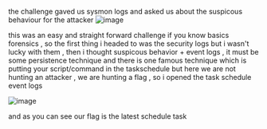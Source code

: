 the challenge gaved us sysmon logs and asked us about the suspicous behaviour for the attacker
![image](https://github.com/CMDJO-QAIS/CTF-Writeups/assets/160439920/d8eb7907-cf08-4986-b496-f20699719504)

this was an easy and straight forward challenge if you know basics forensics , so the first thing i headed to was the security logs but i wasn't lucky with them
, then i thought suspicous behavior + event logs , it must be some persistence technique and there is one famous technique which is putting your script/command in the 
taskschedule but here we are not hunting an attacker , we are hunting a flag , so i opened the task schedule event logs

![image](https://github.com/CMDJO-QAIS/CTF-Writeups/assets/160439920/aff6934a-3d46-42a0-b70f-27f2c2e13907)

and as you can see our flag is the latest schedule task
